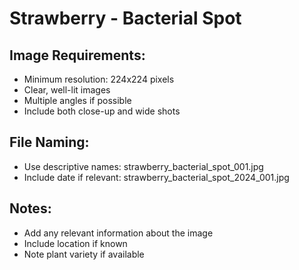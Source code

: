 # Strawberry - Bacterial Spot

## Image Requirements:
- Minimum resolution: 224x224 pixels
- Clear, well-lit images
- Multiple angles if possible
- Include both close-up and wide shots

## File Naming:
- Use descriptive names: strawberry_bacterial_spot_001.jpg
- Include date if relevant: strawberry_bacterial_spot_2024_001.jpg

## Notes:
- Add any relevant information about the image
- Include location if known
- Note plant variety if available
